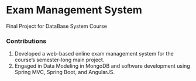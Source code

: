 # Exam Management System
Final Project for DataBase System Course 

### Contributions
1. Developed a web-based online exam management system for the course’s semester-long main project.
1. Engaged in Data Modeling in MongoDB and software development using Spring MVC, Spring Boot, and AngularJS.


